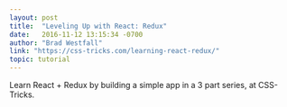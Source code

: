 ```yaml
---
layout: post
title:  "Leveling Up with React: Redux"
date:   2016-11-12 13:15:34 -0700
author: "Brad Westfall"
link: "https://css-tricks.com/learning-react-redux/"
topic: tutorial
---
```


Learn React + Redux by building a simple app in a 3 part series, at CSS-Tricks.